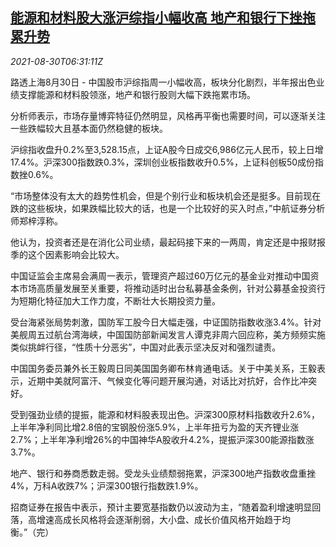 <!--1630310462000-->
[能源和材料股大涨沪综指小幅收高 地产和银行下挫拖累升势](https://cn.reuters.com/article/china-stock-close-0830-idCNKBS2FV0CQ)
------

<div><i>2021-08-30T06:31:11Z</i></div><p>路透上海8月30日 - 中国股市沪综指周一小幅收高，板块分化剧烈，半年报出色业绩支撑能源和材料股领涨，地产和银行股则大幅下跌拖累市场。</p><p>分析师表示，市场存量博弈特征仍然明显，风格再平衡也需要时间，可以逐渐关注一些跌幅较大且基本面仍然稳健的板块。</p><p>沪综指收盘升0.2%至3,528.15点，上证A股今日成交6,986亿元人民币，较上日增17.4%。沪深300指数跌0.3%，深圳创业板指数收升0.5%，上证科创板50成份指数挫0.6%。</p><p>“市场整体没有太大的趋势性机会，但是个别行业和板块机会还是挺多。目前现在跌的这些板块，如果跌幅比较大的话，也是一个比较好的买入时点，”中航证券分析师郑梓淳称。</p><p>他认为，投资者还是在消化公司业绩，最起码接下来的一两周，肯定还是中报财报季的这个因素影响会比较大。</p><p>中国证监会主席易会满周一表示，管理资产超过60万亿元的基金业对推动中国资本市场高质量发展至关重要，将推动适时出台私募基金条例，针对公募基金投资行为短期化特征加大工作力度，不断壮大长期投资力量。</p><p>受台海紧张局势刺激，国防军工股今日大幅走强，中证国防指数收涨3.4%。针对美舰周五过航台湾海峡，中国国防部新闻发言人谭克非周六回应称，美方频频实施类似挑衅行径，“性质十分恶劣”，中国对此表示坚决反对和强烈谴责。</p><p>中国国务委员兼外长王毅周日同美国国务卿布林肯通电话。关于中美关系，王毅表示，近期中美就阿富汗、气候变化等问题开展沟通，对话比对抗好，合作比冲突好。</p><p>受到强劲业绩的提振，能源和材料股表现出色。沪深300原材料指数收升2.6%，上半年净利同比增2.8倍的宝钢股份涨5.9%，上半年扭亏为盈的天齐锂业涨2.7%；上半年净利增26%的中国神华A股收升4.2%，提振沪深300能源指数涨3.7%。</p><p>地产、银行和券商悉数走弱。受龙头业绩颓弱拖累，沪深300地产指数收盘重挫4%，万科A收跌7%；沪深300银行指数跌1.9%。</p><p>招商证券在报告中表示，预计主要宽基指数仍以波动为主，“随着盈利增速明显回落，高增速高成长风格将会逐渐削弱，大小盘、成长价值风格开始趋于均衡。”（完）</p>
